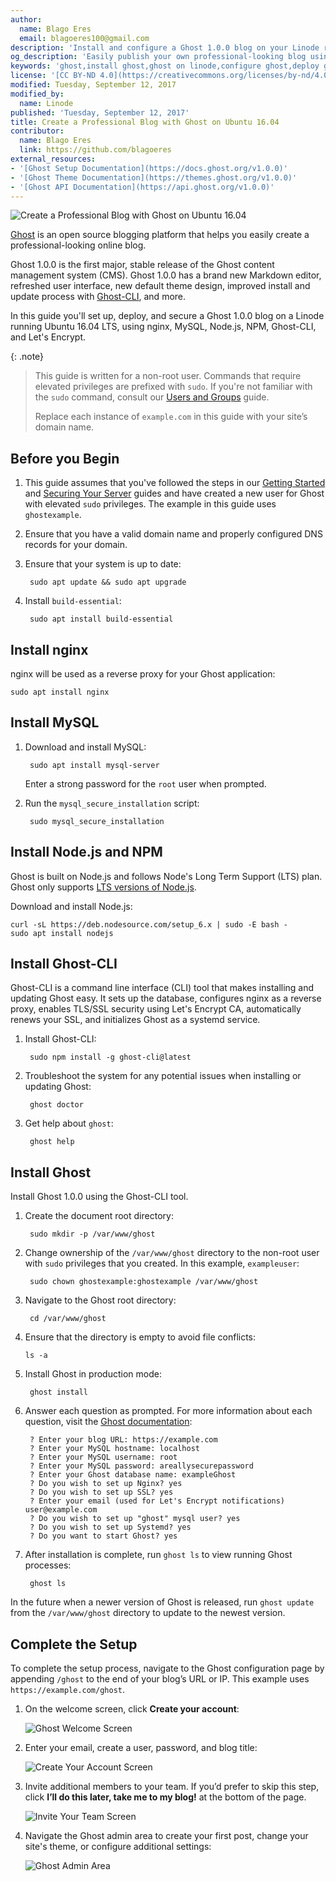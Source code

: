 ```yaml
---
author:
  name: Blago Eres
  email: blagoeres100@gmail.com
description: 'Install and configure a Ghost 1.0.0 blog on your Linode running Ubuntu 16.04.'
og_description: 'Easily publish your own professional-looking blog using Ghost on your Linode.'
keywords: 'ghost,install ghost,ghost on linode,configure ghost,deploy ghost on ubuntu 16.04'
license: '[CC BY-ND 4.0](https://creativecommons.org/licenses/by-nd/4.0)'
modified: Tuesday, September 12, 2017
modified_by:
  name: Linode
published: 'Tuesday, September 12, 2017'
title: Create a Professional Blog with Ghost on Ubuntu 16.04
contributor:
  name: Blago Eres
  link: https://github.com/blagoeres
external_resources:
- '[Ghost Setup Documentation](https://docs.ghost.org/v1.0.0)'
- '[Ghost Theme Documentation](https://themes.ghost.org/v1.0.0)'
- '[Ghost API Documentation](https://api.ghost.org/v1.0.0)'
---
```


![Create a Professional Blog with Ghost on Ubuntu 16.04](/docs/assets/ghost/ghost-blog-ubuntu-16-04-title-graphic.png "Create a Professional Blog with Ghost on Ubuntu 16.04")

[Ghost](https://ghost.org/developers/) is an open source blogging platform that helps you easily create a professional-looking online blog.

Ghost 1.0.0 is the first major, stable release of the Ghost content management system (CMS). Ghost 1.0.0 has a brand new Markdown editor, refreshed user interface, new default theme design, improved install and update process with [Ghost-CLI](https://github.com/TryGhost/Ghost-CLI), and more.

In this guide you'll set up, deploy, and secure a Ghost 1.0.0 blog on a Linode running Ubuntu 16.04 LTS, using nginx, MySQL, Node.js, NPM, Ghost-CLI, and Let's Encrypt.

{: .note}
>
>This guide is written for a non-root user. Commands that require elevated privileges are prefixed with `sudo`. If you're not familiar with the `sudo` command, consult our [Users and Groups](/docs/tools-reference/linux-users-and-groups) guide.
>
>Replace each instance of `example.com` in this guide with your site’s domain name.

## Before you Begin

1. This guide assumes that you've followed the steps in our [Getting Started](/docs/getting-started) and [Securing Your Server](/docs/security/securing-your-server) guides and have created a new user for Ghost with elevated `sudo` privileges. The example in this guide uses `ghostexample`.

2. Ensure that you have a valid domain name and properly configured DNS records for your domain.

3. Ensure that your system is up to date:

        sudo apt update && sudo apt upgrade

4. Install `build-essential`:

        sudo apt install build-essential

## Install nginx

nginx will be used as a reverse proxy for your Ghost application:

    sudo apt install nginx

## Install MySQL

1. Download and install MySQL:

        sudo apt install mysql-server

    Enter a strong password for the `root` user when prompted.

2. Run the `mysql_secure_installation` script:

        sudo mysql_secure_installation

## Install Node.js and NPM

Ghost is built on Node.js and follows Node's Long Term Support (LTS) plan. Ghost only supports [LTS versions of Node.js](https://github.com/nodejs/LTS).

Download and install Node.js:

    curl -sL https://deb.nodesource.com/setup_6.x | sudo -E bash -
    sudo apt install nodejs

## Install Ghost-CLI

Ghost-CLI is a command line interface (CLI) tool that makes installing and updating Ghost easy. It sets up the database, configures nginx as a reverse proxy, enables TLS/SSL security using Let's Encrypt CA, automatically renews your SSL, and initializes Ghost as a systemd service.

1. Install Ghost-CLI:

        sudo npm install -g ghost-cli@latest

2. Troubleshoot the system for any potential issues when installing or updating Ghost:

        ghost doctor

3. Get help about `ghost`:

        ghost help

## Install Ghost

Install Ghost 1.0.0 using the Ghost-CLI tool.

1. Create the document root directory:

        sudo mkdir -p /var/www/ghost

2. Change ownership of the `/var/www/ghost` directory to the non-root user with `sudo` privileges that you created. In this example, `exampleuser`:

        sudo chown ghostexample:ghostexample /var/www/ghost

3. Navigate to the Ghost root directory:

        cd /var/www/ghost

4.  Ensure that the directory is empty to avoid file conflicts:

        ls -a

5. Install Ghost in production mode:

        ghost install

6. Answer each question as prompted. For more information about each question, visit the [Ghost documentation](https://docs.ghost.org/docs/cli-install#section-prompts):

        ? Enter your blog URL: https://example.com
        ? Enter your MySQL hostname: localhost
        ? Enter your MySQL username: root
        ? Enter your MySQL password: areallysecurepassword
        ? Enter your Ghost database name: exampleGhost
        ? Do you wish to set up Nginx? yes
        ? Do you wish to set up SSL? yes
        ? Enter your email (used for Let's Encrypt notifications) user@example.com
        ? Do you wish to set up "ghost" mysql user? yes
        ? Do you wish to set up Systemd? yes
        ? Do you want to start Ghost? yes

7. After installation is complete, run `ghost ls` to view running Ghost processes:

        ghost ls

In the future when a newer version of Ghost is released, run `ghost update` from the `/var/www/ghost` directory to update to the newest version.

## Complete the Setup

To complete the setup process, navigate to the Ghost configuration page by appending `/ghost` to the end of your blog’s URL or IP. This example uses `https://example.com/ghost`.

1. On the welcome screen, click **Create your account**:

    ![Ghost Welcome Screen](/docs/assets/ghost-1-0-0-welcome-small.png "Ghost Welcome Screen")

2. Enter your email, create a user, password, and blog title:

    ![Create Your Account Screen](/docs/assets/ghost-1-0-0-create-account-small.png "Create Your Account Screen")

3. Invite additional members to your team. If you’d prefer to skip this step, click **I’ll do this later, take me to my blog!** at the bottom of the page.

    ![Invite Your Team Screen](/docs/assets/ghost-1-0-0-invite-team-small.png "Invite Your Team Screen")

4. Navigate the Ghost admin area to create your first post, change your site's theme, or configure additional settings:

    ![Ghost Admin Area](/docs/assets/ghost-1-0-0-getting-started-small.png "Ghost Admin Area")
